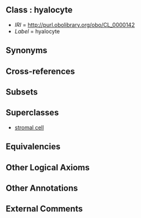 
## Class : hyalocyte

 * *IRI* = http://purl.obolibrary.org/obo/CL_0000142
 * *Label* = hyalocyte

## Synonyms


## Cross-references


## Subsets


## Superclasses

 * [stromal cell](../../CL/99/CL_0000499.md)

## Equivalencies


## Other Logical Axioms


## Other Annotations


## External Comments

